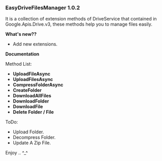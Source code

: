 ### **EasyDriveFilesManager 1.0.2**

It is a collection of extension methods of DriveService that contained in Google.Apis.Drive.v3, these methods help you to manage files easily.

**What's new??** 
- Add new extensions.

**Documentation** 

Method List:

- **UploadFileAsync**
- **UploadFilesAsync**
- **CompressFolderAsync**
- **CreateFolder**
- **DownloadAllFiles**
- **DownloadFolder**
- **DownloadFile**
- **Delete Folder / File**

ToDo:
- Upload Folder.
- Decompress Folder.
- Update A Zip File.

Enjoy .. ^_^
